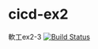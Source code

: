 # cicd-ex2
軟工ex2-3
[![Build Status](https://travis-ci.org/agimz0330/cicd-ex2.svg?branch=master)](https://travis-ci.org/agimz0330/cicd-ex2)
